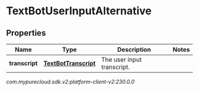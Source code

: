 # TextBotUserInputAlternative


## Properties

| Name | Type | Description | Notes |
| ------------ | ------------- | ------------- | ------------- |
| **transcript** | [**TextBotTranscript**](TextBotTranscript) | The user input transcript. |  |




_com.mypurecloud.sdk.v2:platform-client-v2:230.0.0_

